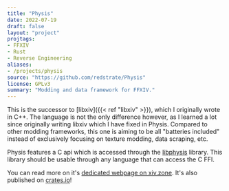 ```yaml
---
title: "Physis"
date: 2022-07-19
draft: false
layout: "project"
projtags:
- FFXIV
- Rust
- Reverse Engineering
aliases:
- /projects/physis
source: "https://github.com/redstrate/Physis"
license: GPLv3
summary: "Modding and data framework for FFXIV."
---
```


This is the successor to [libxiv]({{< ref "libxiv" >}}), which I originally wrote in C++. The language is not the only
difference however, as I learned a lot since originally writing libxiv which I have fixed in Physis. Compared to other
modding frameworks, this one is aiming to be all "batteries included" instead of exclusively focusing on texture modding,
data scraping, etc.

Physis features a C api which is accessed through the [libphysis](https://git.sr.ht/~redstrate/libphysis) library. This
library should be usable through any language that can access the C FFI.

You can read more on it's [dedicated webpage on xiv.zone](https://xiv.zone/physis/). It's also published on [crates.io](https://crates.io/crates/physis)!
